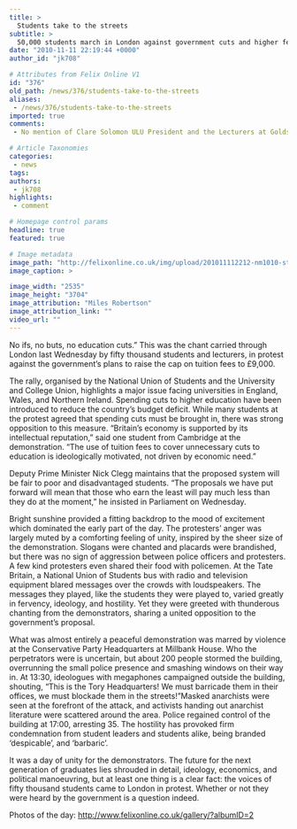 ```yaml
---
title: >
  Students take to the streets
subtitle: >
  50,000 students march in London against government cuts and higher fees
date: "2010-11-11 22:19:44 +0000"
author_id: "jk708"

# Attributes from Felix Online V1
id: "376"
old_path: /news/376/students-take-to-the-streets
aliases:
 - /news/376/students-take-to-the-streets
imported: true
comments:
 - No mention of Clare Solomon ULU President and the Lecturers at Goldsmiths condoning the direct action and occupation There is an insane hopefully small minority who fully support invading a political headquartersDavid Wool  what about subjects like Sound Light and Live Entertainment Technology or other vocational courses Ive worked with people from these courses first hand and they are significantly LESS competent than those whove had a year or two of work experience or onthejob training Actually the degree devalues them in their speciality because they have a falsely high expectation of their abilities How do they benefit societyImperial College Union is taking the wrong approach on this all 6 of them by claiming that the individual student is the sole beneficary of a university education see Kendalls column in Felix this week for example  In fact society as a whole benefits from doctors engineers scientists and also from subjects humanities such as geography psychology et

# Article Taxonomies
categories:
 - news
tags:
authors:
 - jk708
highlights:
 - comment

# Homepage control params
headline: true
featured: true

# Image metadata
image_path: "http://felixonline.co.uk/img/upload/201011112212-nm1010-students.jpg"
image_caption: >

image_width: "2535"
image_height: "3704"
image_attribution: "Miles Robertson"
image_attribution_link: ""
video_url: ""
---
```


No ifs, no buts, no education cuts.” This was the chant carried through London last Wednesday by fifty thousand students and lecturers, in protest against the government’s plans to raise the cap on tuition fees to £9,000.

The rally, organised by the National Union of Students and the University and College Union, highlights a major issue facing universities in England, Wales, and Northern Ireland. Spending cuts to higher education have been introduced to reduce the country’s budget deficit. While many students at the protest agreed that spending cuts must be brought in, there was strong opposition to this measure. “Britain’s economy is supported by its intellectual reputation,” said one student from Cambridge at the demonstration. “The use of tuition fees to cover unnecessary cuts to education is ideologically motivated, not driven by economic need.”

Deputy Prime Minister Nick Clegg maintains that the proposed system will be fair to poor and disadvantaged students. “The proposals we have put forward will mean that those who earn the least will pay much less than they do at the moment,” he insisted in Parliament on Wednesday.

Bright sunshine provided a fitting backdrop to the mood of excitement which dominated the early part of the day. The protesters’ anger was largely muted by a comforting feeling of unity, inspired by the sheer size of the demonstration. Slogans were chanted and placards were brandished, but there was no sign of aggression between police officers and protesters. A few kind protesters even shared their food with policemen. At the Tate Britain, a National Union of Students bus with radio and television equipment blared messages over the crowds with loudspeakers. The messages they played, like the students they were played to, varied greatly in fervency, ideology, and hostility. Yet they were greeted with thunderous chanting from the demonstrators, sharing a united opposition to the government’s proposal.

What was almost entirely a peaceful demonstration was marred by violence at the Conservative Party Headquarters at Millbank House. Who the perpetrators were is uncertain, but about 200 people stormed the building, overrunning the small police presence and smashing windows on their way in. At 13:30, ideologues with megaphones campaigned outside the building, shouting, “This is the Tory Headquarters! We must barricade them in their offices, we must blockade them in the streets!”Masked anarchists were seen at the forefront of the attack, and activists handing out anarchist literature were scattered around the area. Police regained control of the building at 17:00, arresting 35. The hostility has provoked firm condemnation from student leaders and students alike, being branded ‘despicable’, and ‘barbaric’.

It was a day of unity for the demonstrators. The future for the next generation of graduates lies shrouded in detail, ideology, economics, and political manoeuvring, but at least one thing is a clear fact: the voices of fifty thousand students came to London in protest. Whether or not they were heard by the government is a question indeed.

Photos of the day: <http://www.felixonline.co.uk/gallery/?albumID=2>
